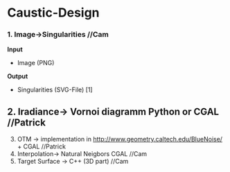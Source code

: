 # Caustic-Design

### 1. Image->Singularities //Cam
<b>Input</b>
 *  Image (PNG)

<b>Output</b>
 *  Singularities (SVG-File) [1]

## 2. Iradiance-> Vornoi diagramm Python or CGAL //Patrick


3. OTM -> implementation in http://www.geometry.caltech.edu/BlueNoise/ + CGAL //Patrick
4. Interpolation-> Natural Neigbors CGAL //Cam
5. Target Surface -> C++ (3D part) //Cam
